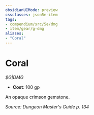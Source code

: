```yaml
---
obsidianUIMode: preview
cssclasses: json5e-item
tags:
- compendium/src/5e/dmg
- item/gear/g-dmg
aliases: 
- "Coral"
---
```

# Coral
*$G|DMG*  

- **Cost**: 100 gp

An opaque crimson gemstone.

*Source: Dungeon Master's Guide p. 134*